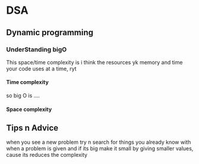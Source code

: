 # DSA

## Dynamic programming
### UnderStanding bigO 
This space/time complexity is i think the resources yk memory and time your code uses at a time, ryt
#### Time complexity
so big O is ....
#### Space complexity
## Tips n Advice
when you see a new problem try n search for things you already know with
when a problem is given and if its big make it small by giving smaller values, cause its reduces the complexity


